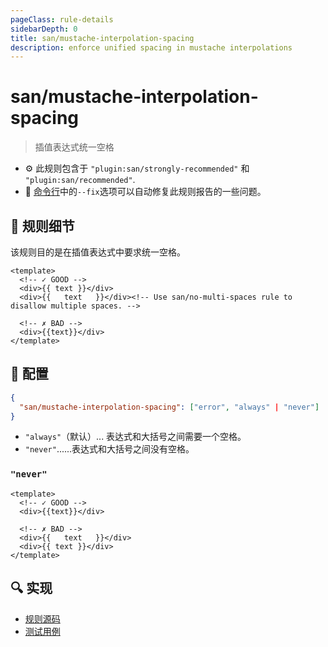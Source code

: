 ```yaml
---
pageClass: rule-details
sidebarDepth: 0
title: san/mustache-interpolation-spacing
description: enforce unified spacing in mustache interpolations
---
```

# san/mustache-interpolation-spacing
> 插值表达式统一空格

- :gear: 此规则包含于 `"plugin:san/strongly-recommended"` 和 `"plugin:san/recommended"`.
- :wrench: [命令行](https://eslint.org/docs/user-guide/command-line-interface#fixing-problems)中的`--fix`选项可以自动修复此规则报告的一些问题。

## :book: 规则细节

该规则目的是在插值表达式中要求统一空格。

<eslint-code-block fix :rules="{'san/mustache-interpolation-spacing': ['error']}">

```vue
<template>
  <!-- ✓ GOOD -->
  <div>{{ text }}</div>
  <div>{{   text   }}</div><!-- Use san/no-multi-spaces rule to disallow multiple spaces. -->

  <!-- ✗ BAD -->
  <div>{{text}}</div>
</template>
```

</eslint-code-block>

## :wrench: 配置

```json
{
  "san/mustache-interpolation-spacing": ["error", "always" | "never"]
}
```

- `"always"`（默认）... 表达式和大括号之间需要一个空格。
- `"never"`......表达式和大括号之间没有空格。

### `"never"`

<eslint-code-block fix :rules="{'san/mustache-interpolation-spacing': ['error', 'never']}">

```vue
<template>
  <!-- ✓ GOOD -->
  <div>{{text}}</div>

  <!-- ✗ BAD -->
  <div>{{   text   }}</div>
  <div>{{ text }}</div>
</template>
```

</eslint-code-block>

## :mag: 实现

- [规则源码](https://github.com/ecomfe/eslint-plugin-san/blob/main/lib/rules/mustache-interpolation-spacing.js)
- [测试用例](https://github.com/ecomfe/eslint-plugin-san/tree/main/__tests__/lib/rules/mustache-interpolation-spacing.test.js)
